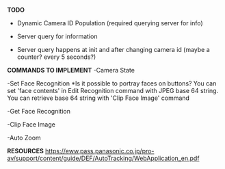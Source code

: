 **TODO**

- Dynamic Camera ID Population (required querying server for info)

- Server query for information

- Server query happens at init and after changing camera id (maybe a counter? every 5 seconds?)


**COMMANDS TO IMPLEMENT**
-Camera State

-Set Face Recognition
    *Is it possible to portray faces on buttons? You can set 'face contents' in Edit Recognition command with JPEG base 64 string.
    You can retrieve base 64 string with 'Clip Face Image' command

-Get Face Recognition

-Clip Face Image

-Auto Zoom



**RESOURCES**
https://eww.pass.panasonic.co.jp/pro-av/support/content/guide/DEF/AutoTracking/WebApplication_en.pdf